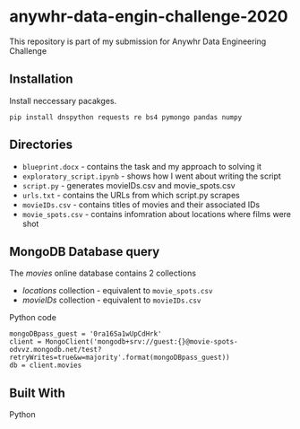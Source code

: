 # anywhr-data-engin-challenge-2020
This repository is part of my submission for Anywhr Data Engineering Challenge

## Installation
Install neccessary pacakges.

```
pip install dnspython requests re bs4 pymongo pandas numpy
```

## Directories
* ``blueprint.docx`` - contains the task and my approach to solving it
* ``exploratory_script.ipynb`` - shows how I went about writing the script
* ``script.py`` - generates movieIDs.csv and movie_spots.csv
* ``urls.txt`` - contains the URLs from which script.py scrapes
* ``movieIDs.csv`` - contains titles of movies and their associated IDs
* ``movie_spots.csv`` - contains infomration about locations where films were shot

## MongoDB Database query
The *movies* online database contains 2 collections
* *locations* collection - equivalent to ``movie_spots.csv``
* *movieIDs* collection - equivalent to ``movieIDs.csv``

Python code
```
mongoDBpass_guest = '0ra16Sa1wUpCdHrk'
client = MongoClient('mongodb+srv://guest:{}@movie-spots-odvvz.mongodb.net/test?retryWrites=true&w=majority'.format(mongoDBpass_guest))
db = client.movies
```

## Built With
Python

